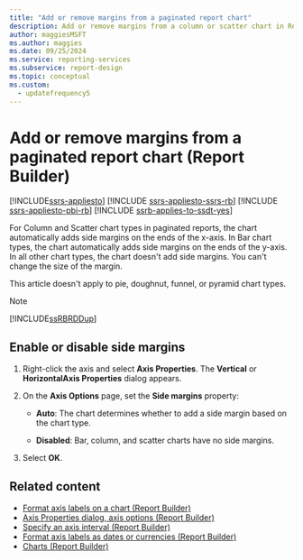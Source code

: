 ```yaml
---
title: "Add or remove margins from a paginated report chart"
description: Add or remove margins from a column or scatter chart in Report Builder. Improve readability or appearance of paginated reports.
author: maggiesMSFT
ms.author: maggies
ms.date: 09/25/2024
ms.service: reporting-services
ms.subservice: report-design
ms.topic: conceptual
ms.custom:
  - updatefrequency5
---
```

# Add or remove margins from a paginated report chart (Report Builder)

[!INCLUDE[ssrs-appliesto](../../includes/ssrs-appliesto.md)] [!INCLUDE [ssrs-appliesto-ssrs-rb](../../includes/ssrs-appliesto-ssrs-rb.md)] [!INCLUDE [ssrs-appliesto-pbi-rb](../../includes/ssrs-appliesto-pbi-rb.md)] [!INCLUDE [ssrb-applies-to-ssdt-yes](../../includes/ssrb-applies-to-ssdt-yes.md)]

For Column and Scatter chart types in paginated reports, the chart automatically adds side margins on the ends of the x-axis. In Bar chart types, the chart automatically adds side margins on the ends of the y-axis. In all other chart types, the chart doesn't add side margins. You can't change the size of the margin.  
  
 This article doesn't apply to pie, doughnut, funnel, or pyramid chart types.  
  
> [!NOTE]  
>  [!INCLUDE[ssRBRDDup](../../includes/ssrbrddup-md.md)]  
  
## Enable or disable side margins  
  
1.  Right-click the axis and select **Axis Properties**. The **Vertical** or **HorizontalAxis Properties** dialog appears.  
  
1.  On the **Axis Options** page, set the **Side margins** property:  
  
    -   **Auto**: The chart determines whether to add a side margin based on the chart type.  
  
    -   **Disabled**: Bar, column, and scatter charts have no side margins.  
  
1.  Select **OK**.
  
## Related content

- [Format axis labels on a chart &#40;Report Builder&#41;](../../reporting-services/report-design/formatting-axis-labels-on-a-chart-report-builder-and-ssrs.md)
- [Axis Properties dialog, axis options &#40;Report Builder&#41;](/previous-versions/sql/)
- [Specify an axis interval &#40;Report Builder&#41;](../../reporting-services/report-design/specify-an-axis-interval-report-builder-and-ssrs.md)
- [Format axis labels as dates or currencies &#40;Report Builder&#41;](../../reporting-services/report-design/format-axis-labels-as-dates-or-currencies-report-builder-and-ssrs.md)
- [Charts &#40;Report Builder&#41;](../../reporting-services/report-design/charts-report-builder-and-ssrs.md)
